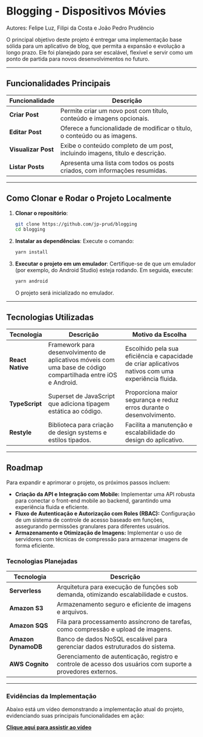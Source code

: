 # Blogging - Dispositivos Móvies

Autores: Felipe Luz, Filipi da Costa e João Pedro Prudêncio

O principal objetivo deste projeto é entregar uma implementação base sólida para um aplicativo de blog, que permita a expansão e evolução a longo prazo. Ele foi planejado para ser escalável, flexível e servir como um ponto de partida para novos desenvolvimentos no futuro.

---

## Funcionalidades Principais

| **Funcionalidade**   | **Descrição**                                                                 |
|-----------------------|-------------------------------------------------------------------------------|
| **Criar Post**        | Permite criar um novo post com título, conteúdo e imagens opcionais.         |
| **Editar Post**       | Oferece a funcionalidade de modificar o título, o conteúdo ou as imagens.    |
| **Visualizar Post**   | Exibe o conteúdo completo de um post, incluindo imagens, título e descrição. |
| **Listar Posts**      | Apresenta uma lista com todos os posts criados, com informações resumidas.   |

---

## Como Clonar e Rodar o Projeto Localmente

1. **Clonar o repositório**:
   ```bash
   git clone https://github.com/jp-prud/blogging
   cd blogging
   ```

2. **Instalar as dependências**:
   Execute o comando:
   ```bash
   yarn install
   ```

3. **Executar o projeto em um emulador**:
   Certifique-se de que um emulador (por exemplo, do Android Studio) esteja rodando. Em seguida, execute:
   ```bash
   yarn android
   ```
   O projeto será inicializado no emulador.

---

## Tecnologias Utilizadas

| **Tecnologia**    | **Descrição**                                                                                           | **Motivo da Escolha**                                                                                           |
|--------------------|-------------------------------------------------------------------------------------------------------|---------------------------------------------------------------------------------------------------------------|
| **React Native**   | Framework para desenvolvimento de aplicativos móveis com uma base de código compartilhada entre iOS e Android. | Escolhido pela sua eficiência e capacidade de criar aplicativos nativos com uma experiência fluida.          |
| **TypeScript**     | Superset de JavaScript que adiciona tipagem estática ao código.                                         | Proporciona maior segurança e reduz erros durante o desenvolvimento.                                         |
| **Restyle**        | Biblioteca para criação de design systems e estilos tipados.                                           | Facilita a manutenção e escalabilidade do design do aplicativo.                                              |

---

## Roadmap

Para expandir e aprimorar o projeto, os próximos passos incluem:

- **Criação da API e Integração com Mobile:** Implementar uma API robusta para conectar o front-end mobile ao backend, garantindo uma experiência fluida e eficiente.
- **Fluxo de Autenticação e Autorização com Roles (RBAC):** Configuração de um sistema de controle de acesso baseado em funções, assegurando permissões granulares para diferentes usuários.
- **Armazenamento e Otimização de Imagens:** Implementar o uso de servidores com técnicas de compressão para armazenar imagens de forma eficiente.

### Tecnologias Planejadas

| **Tecnologia**     | **Descrição**                                                                                           |
|---------------------|-------------------------------------------------------------------------------------------------------|
| **Serverless**      | Arquitetura para execução de funções sob demanda, otimizando escalabilidade e custos.                 |
| **Amazon S3**       | Armazenamento seguro e eficiente de imagens e arquivos.                                               |
| **Amazon SQS**      | Fila para processamento assíncrono de tarefas, como compressão e upload de imagens.                   |
| **Amazon DynamoDB** | Banco de dados NoSQL escalável para gerenciar dados estruturados do sistema.                          |
| **AWS Cognito**     | Gerenciamento de autenticação, registro e controle de acesso dos usuários com suporte a provedores externos. |

---

### Evidências da Implementação

Abaixo está um vídeo demonstrando a implementação atual do projeto, evidenciando suas principais funcionalidades em ação:

[**Clique aqui para assistir ao vídeo**](https://www.youtube.com/watch?v=AYarZ1UenRM)
